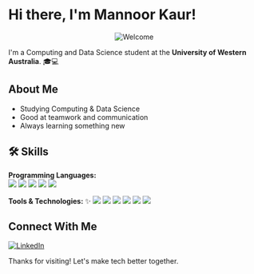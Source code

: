 # Hi there, I'm Mannoor Kaur! 
<div align="center">
  <img src="https://readme-typing-svg.herokuapp.com?font=Fira+Code&size=24&duration=3000&pause=1000&color=FF8C42&center=true&vCenter=true&width=500&lines=Welcome+to+my+GitHub!+%F0%9F%8C%BB" alt="Welcome" />
</div>

I'm a Computing and Data Science student at the **University of Western Australia**. 🎓💻

## About Me
-  Studying Computing & Data Science  
-  Good at teamwork and communication
-  Always learning something new

## 🛠️ Skills

**Programming Languages:**  
<img src="https://img.shields.io/badge/Python-FF8C42?style=flat&logo=python&logoColor=white" />
<img src="https://img.shields.io/badge/Java-FFB347?style=flat&logo=java&logoColor=white" />
<img src="https://img.shields.io/badge/SQL-FFCC5C?style=flat&logo=postgresql&logoColor=white" />
<img src="https://img.shields.io/badge/HTML/CSS-FF8C42?style=flat&logo=html5&logoColor=white" />
<img src="https://img.shields.io/badge/R-FFA07A?style=flat&logo=r&logoColor=white" />

**Tools & Technologies:** ✨ 
<img src="https://img.shields.io/badge/Tableau-FFB347?style=flat&logo=tableau&logoColor=white" />
<img src="https://img.shields.io/badge/PostgreSQL-FFCC5C?style=flat&logo=postgresql&logoColor=white" />
<img src="https://img.shields.io/badge/Docker-FF8C42?style=flat&logo=docker&logoColor=white" />
<img src="https://img.shields.io/badge/Git-FFA07A?style=flat&logo=git&logoColor=white" />
<img src="https://img.shields.io/badge/Excel-FFB347?style=flat&logo=microsoft-excel&logoColor=white" />
<img src="https://img.shields.io/badge/Power%20BI-FFCC5C?style=flat&logo=power-bi&logoColor=white" />

## Connect With Me
[![LinkedIn](https://img.shields.io/badge/LinkedIn-FF69B4?style=flat&logo=linkedin&logoColor=white)](https://www.linkedin.com/in/mannoor-kaur-202506358)

Thanks for visiting! 
Let's make tech better together. 
